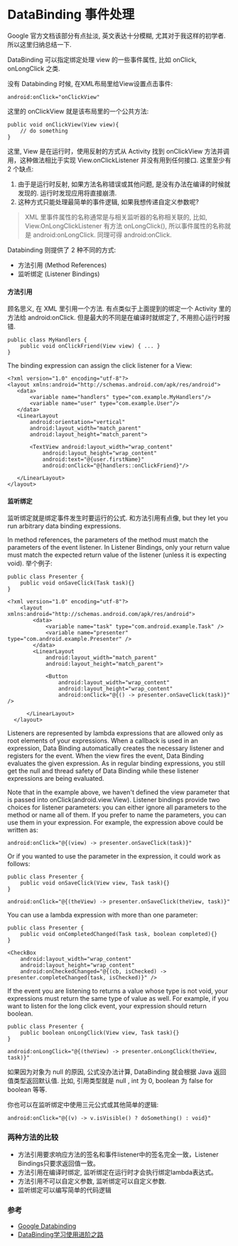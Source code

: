 # DataBinding 事件处理

Google 官方文档该部分有点扯淡, 英文表达十分模糊, 尤其对于我这样的初学者. 所以这里归纳总结一下.

DataBinding 可以指定绑定处理 view 的一些事件属性, 比如 onClick, onLongClick 之类.

没有 Databinding 时候, 在XML布局里给View设置点击事件:

```
android:onClick="onClickView"
```

这里的 onClickView 就是该布局里的一个公共方法:

```
public void onClickView(View view){
    // do something
}
```

这里, View 是在运行时，使用反射的方式从 Activity 找到 onClickView 方法并调用，这种做法相比于实现 View.onClickListener 并没有用到任何接口. 这里至少有 2 个缺点:

1. 由于是运行时反射, 如果方法名称错误或其他问题, 是没有办法在编译的时候就发现的. 运行时发现应用将直接崩溃.
2. 这种方式只能处理最简单的事件逻辑, 如果我想传递自定义参数呢?

> XML 里事件属性的名称通常是与相关监听器的名称相关联的, 比如, View.OnLongClickListener 有方法 onLongClick(), 所以事件属性的名称就是 android:onLongClick. 同理可得 android:onClick.

Databinding 则提供了 2 种不同的方式:

* 方法引用 (Method References)
* 监听绑定 (Listener Bindings)

#### 方法引用

顾名思义, 在 XML 里引用一个方法. 有点类似于上面提到的绑定一个 Activity 里的方法给 android:onClick. 但是最大的不同是在编译时就绑定了, 不用担心运行时报错.

```
public class MyHandlers {
    public void onClickFriend(View view) { ... }
}
```

The binding expression can assign the click listener for a View:

```
<?xml version="1.0" encoding="utf-8"?>
<layout xmlns:android="http://schemas.android.com/apk/res/android">
   <data>
       <variable name="handlers" type="com.example.MyHandlers"/>
       <variable name="user" type="com.example.User"/>
   </data>
   <LinearLayout
       android:orientation="vertical"
       android:layout_width="match_parent"
       android:layout_height="match_parent">

       <TextView android:layout_width="wrap_content"
           android:layout_height="wrap_content"
           android:text="@{user.firstName}"
           android:onClick="@{handlers::onClickFriend}"/>

   </LinearLayout>
</layout>
```

#### 监听绑定

监听绑定就是绑定事件发生时要运行的公式. 和方法引用有点像, but they let you run arbitrary data binding expressions.

In method references, the parameters of the method must match the parameters of the event listener. In Listener Bindings, only your return value must match the expected return value of the listener (unless it is expecting void). 举个例子:

```
public class Presenter {
    public void onSaveClick(Task task){}
}
```

```
<?xml version="1.0" encoding="utf-8"?>
	<layout xmlns:android="http://schemas.android.com/apk/res/android">
      	<data>
         	<variable name="task" type="com.android.example.Task" />
          	<variable name="presenter" type="com.android.example.Presenter" />
      	</data>
      	<LinearLayout 
      		android:layout_width="match_parent" 
      		android:layout_height="match_parent">

          	<Button 
          		android:layout_width="wrap_content" 
          		android:layout_height="wrap_content"
          		android:onClick="@{() -> presenter.onSaveClick(task)}" />

      </LinearLayout>
  </layout>
```

Listeners are represented by lambda expressions that are allowed only as root elements of your expressions. When a callback is used in an expression, Data Binding automatically creates the necessary listener and registers for the event. When the view fires the event, Data Binding evaluates the given expression. As in regular binding expressions, you still get the null and thread safety of Data Binding while these listener expressions are being evaluated.

Note that in the example above, we haven't defined the view parameter that is passed into onClick(android.view.View). Listener bindings provide two choices for listener parameters: you can either ignore all parameters to the method or name all of them. If you prefer to name the parameters, you can use them in your expression. For example, the expression above could be written as:

```
android:onClick="@{(view) -> presenter.onSaveClick(task)}"
```

Or if you wanted to use the parameter in the expression, it could work as follows:

```
public class Presenter {
    public void onSaveClick(View view, Task task){}
}
```
```
android:onClick="@{(theView) -> presenter.onSaveClick(theView, task)}"
```

You can use a lambda expression with more than one parameter:

```
public class Presenter {
    public void onCompletedChanged(Task task, boolean completed){}
}
```
```
<CheckBox 
    android:layout_width="wrap_content" 
    android:layout_height="wrap_content"
    android:onCheckedChanged="@{(cb, isChecked) -> presenter.completeChanged(task, isChecked)}" />
```

If the event you are listening to returns a value whose type is not void, your expressions must return the same type of value as well. For example, if you want to listen for the long click event, your expression should return boolean.

```
public class Presenter {
    public boolean onLongClick(View view, Task task){}
}
```
```
android:onLongClick="@{(theView) -> presenter.onLongClick(theView, task)}"
```

如果因为对象为 null 的原因, 公式没办法计算, DataBinding 就会根据 Java 返回值类型返回默认值. 比如, 引用类型就是 null , int 为 0, boolean 为 false for boolean 等等.

你也可以在监听绑定中使用三元公式或其他简单的逻辑:

```
android:onClick="@{(v) -> v.isVisible() ? doSomething() : void}"
```

### 两种方法的比较

* 方法引用要求响应方法的签名和事件listener中的签名完全一致，Listener Bindings只要求返回值一致。
* 方法引用在编译时绑定, 监听绑定在运行时才会执行绑定lambda表达式。
* 方法引用不可以自定义参数, 监听绑定可以自定义参数.
* 监听绑定可以编写简单的代码逻辑

### 参考

* [Google Databinding](https://developer.android.google.cn/topic/libraries/data-binding/index.html)
* [DataBinding学习使用进阶之路](https://www.jianshu.com/p/5d6132e6dc14)